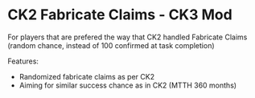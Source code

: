 # CK2 Fabricate Claims - CK3 Mod

For players that are prefered the way that CK2 handled Fabricate Claims (random chance, instead of 100 confirmed at task completion)

Features:
* Randomized fabricate claims as per CK2
* Aiming for similar success chance as in CK2 (MTTH 360 months)